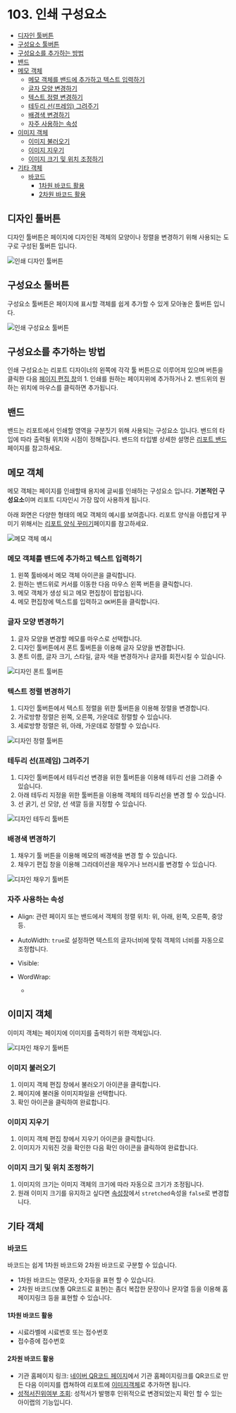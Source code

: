 # 103. 인쇄 구성요소

* [디자인 툴버튼](103..md#디자인-툴버튼)
* [구성요소 툴버튼](103..md#구성요소-툴버튼)
* [구성요소를 추가하는 방법](103..md#구성요소를-추가하는-방법)
* [밴드](103..md#밴드)
* [메모 객체](103..md#메모-객체)
  * [메모 객체를 밴드에 추가하고 텍스트 입력하기](103..md#메모-객체를-밴드에-추가하고-텍스트-입력하기)
  * [글자 모양 변경하기](103..md#글자-모양-변경하기)
  * [텍스트 정렬 변경하기](103..md#텍스트-정렬-변경하기)
  * [테두리 선\(프레임\) 그려주기](103..md#테두리-선프레임-그려주기)
  * [배경색 변경하기](103..md#배경색-변경하기)
  * [자주 사용하는 속성](103..md#자주-사용하는-속성)
* [이미지 객체](103..md#이미지-객체)
  * [이미지 불러오기](103..md#이미지-불러오기)
  * [이미지 지우기](103..md#이미지-지우기)
  * [이미지 크기 및 위치 조정하기](103..md#이미지-크기-및-위치-조정하기)
* [기타 객체](103..md#기타-객체)
  * [바코드](103..md#바코드)
    * [1차원 바코드 활용](103..md#1차원-바코드-활용)
    * [2차원 바코드 활용](103..md#2차원-바코드-활용)

## 디자인 툴버튼

디자인 툴버튼은 페이지에 디자인된 객체의 모양이나 정렬을 변경하기 위해 사용되는 도구로 구성된 툴버튼 입니다.

![인쇄 디자인 툴버튼](../../.gitbook/assets/_%20%2824%29.png)

## 구성요소 툴버튼

구성요소 툴버튼은 페이지에 표시할 객체를 쉽게 추가할 수 있게 모아놓은 툴버튼 입니다.

![인쇄 구성요소 툴버튼](../../.gitbook/assets/_%20%2819%29.png)

## 구성요소를 추가하는 방법

인쇄 구성요소는 리포트 디자이너의 왼쪽에 각각 툴 버튼으로 이루어져 있으며 버튼을 클릭한 다음 [페이지 편집 창](101..md#페이지-편집-창)의 1. 인쇄를 원하는 페이지위에 추가하거나 2. 밴드위의 원하는 위치에 마우스를 클릭하면 추가됩니다.

## 밴드

밴드는 리포트에서 인쇄할 영역을 구분짓기 위해 사용되는 구성요소 입니다. 밴드의 타입에 따라 출력될 위치와 시점이 정해집니다. 밴드의 타입별 상세한 설명은 [리포트 밴드](104..md)페이지를 참고하세요.

## 메모 객체

메모 객체는 페이지를 인쇄할때 용지에 글씨를 인쇄하는 구성요소 입니다. **기본적인 구성요소**이며 리포트 디자인시 가장 많이 사용하게 됩니다.

아래 화면은 다양한 형태의 메모 객체의 예시를 보여줍니다. 리포트 양식을 아름답게 꾸미기 위해서는 [리포트 양식 꾸미기](105..md)페이지를 참고하세요.

![메모 객체 예시](../../.gitbook/assets/_%20%2814%29.png)

### 메모 객체를 밴드에 추가하고 텍스트 입력하기

1. 왼쪽 툴바에서 메모 객체 아이콘을 클릭합니다.
2. 원하는 밴드위로 커서를 이동한 다음 마우스 왼쪽 버튼을 클릭합니다.
3. 메모 객체가 생성 되고 메모 편집창이 팝업됩니다.
4. 메모 편집창에 텍스트를 입력하고 `OK`버튼을 클릭합니다.

### 글자 모양 변경하기

1. 글자 모양을 변경할 메모를 마우스로 선택합니다.
2. 디자인 툴버튼에서 폰트 툴버튼을 이용해 글자 모양을 변경합니다.
3. 폰트 이름, 글자 크기, 스타일, 글자 색을 변경하거나 글자를 회전시킬 수 있습니다.

![디자인 폰트 툴버튼](../../.gitbook/assets/_%20%281%29.png)

### 텍스트 정렬 변경하기

1. 디자인 툴버튼에서 텍스트 정렬을 위한 툴버튼을 이용해 정렬을 변경합니다.
2. 가로방향 정렬은 왼쪽, 오른쪽, 가운데로 정렬할 수 있습니다.
3. 세로방향 정렬은 위, 아래, 가운데로 정렬할 수 있습니다.

![디자인 정렬 툴버튼](../../.gitbook/assets/_%20%2825%29.png)

### 테두리 선\(프레임\) 그려주기

1. 디자인 툴버튼에서 테두리선 변경을 위한 툴버튼을 이용해 테두리 선을 그려줄 수 있습니다.
2. 아래 테두리 지정을 위한 툴버튼을 이용해 객체의 테두리선을 변경 할 수 있습니다.
3. 선 굵기, 선 모양, 선 색깔 등을 지정할 수 있습니다.

![디자인 테두리 툴버튼](../../.gitbook/assets/_%20%286%29.png)

### 배경색 변경하기

1. 채우기 툴 버튼을 이용해 메모의 배경색을 변경 할 수 있습니다.
2. 채우기 편집 창을 이용해 그라데이션을 채우거나 브러시를 변경할 수 있습니다.

![디자인 채우기 툴버튼](../../.gitbook/assets/_.png)

### 자주 사용하는 속성

* Align: 관련 페이지 또는 밴드에서 객체의 정렬 위치: 위, 아래, 왼쪽, 오른쪽, 중앙등.
* AutoWidth: `true`로 설정하면 텍스트의 글자너비에 맞춰 객체의 너비를 자동으로 조정합니다.
* Visible:
* WordWrap:

  -

## 이미지 객체

이미지 객체는 페이지에 이미지를 출력하기 위한 객체입니다.

![디자인 채우기 툴버튼](../../.gitbook/assets/_%20%284%29.png)

### 이미지 불러오기

1. 이미지 객체 편집 창에서 불러오기 아이콘을 클릭합니다.
2. 페이지에 불러올 이미지파일을 선택합니다.
3. 확인 아이콘을 클릭하여 완료합니다.

### 이미지 지우기

1. 이미지 객체 편집 창에서 지우기 아이콘을 클릭합니다.
2. 이미지가 지워진 것을 확인한 다음 확인 아이콘을 클릭하여 완료합니다.

### 이미지 크기 및 위치 조정하기

1. 이미지의 크기는 이미지 객체의 크기에 따라 자동으로 크기가 조정됩니다.
2. 원래 이미지 크기를 유지하고 싶다면 [속성창](101..md#속성창)에서 `stretched`속성을 `false`로 변경합니다.

## 기타 객체

### 바코드

바코드는 쉽게 1차원 바코드와 2차원 바코드로 구분할 수 있습니다.

* 1차원 바코드는 영문자, 숫자등을 표현 할 수 있습니다.
* 2차원 바코드\(보통 QR코드로 표현\)는 좀더 복잡한 문장이나 문자열 등을 이용해 홈페이지링크 등을 표현할 수 있습니다.

#### 1차원 바코드 활용

* 시료라벨에 시료번호 또는 접수번호
* 접수증에 접수번호

#### 2차원 바코드 활용

* 기관 홈페이지 링크: [네이버 QR코드 페이지](http://qr.naver.com/)에서 기관 홈페이지링크를 QR코드로 만든 다음 이미지를 캡쳐하여 리포트에 [이미지객체](103..md#이미지-객체)로 추가하면 됩니다.
* [성적서진위여부 조회](https://github.com/wooritech/ilab-user-manual/tree/c3f599ffe2c9b410fe63d742b445df777f217443/리포트양식만들기/300성적서양식만들기/399A성적서진위여부조회/README.md): 성적서가 발행후 인위적으로 변경되었는지 확인 할 수 있는 아이랩의 기능입니다.

